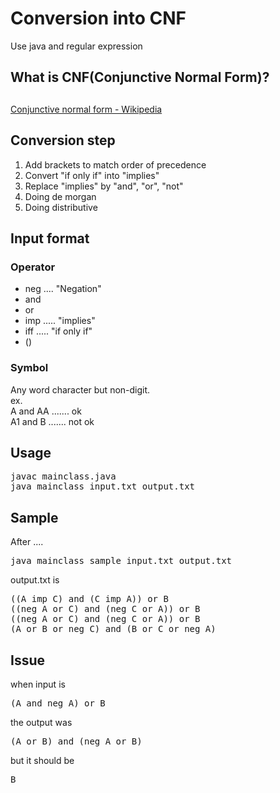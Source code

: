 # Conversion into CNF

Use java and regular expression

## What is CNF(Conjunctive Normal Form)?

## 

[Conjunctive normal form - Wikipedia](https://en.wikipedia.org/wiki/Conjunctive_normal_form)

## Conversion step

1.  Add brackets to match order of precedence
2.  Convert "if only if" into "implies"
3.  Replace "implies" by "and", "or", "not"
4.  Doing de morgan
5.  Doing distributive

## Input format

### Operator

*   neg .... "Negation"
*   and
*   or
*   imp ..... "implies"
*   iff ..... "if only if"
*   ()

### Symbol

Any word character but non-digit.  
ex.  
A and AA ....... ok  
A1 and B ....... not ok  

## Usage

<pre>javac mainclass.java
java mainclass input.txt output.txt
</pre>

## Sample

After ....

<pre>java mainclass sample_input.txt output.txt
</pre>

output.txt is

<pre>((A imp C) and (C imp A)) or B
((neg A or C) and (neg C or A)) or B
((neg A or C) and (neg C or A)) or B
(A or B or neg C) and (B or C or neg A)
</pre>

## Issue

when input is

<pre>(A and neg A) or B
</pre>

the output was

<pre>(A or B) and (neg A or B)
</pre>

but it should be

<pre>B
</pre>